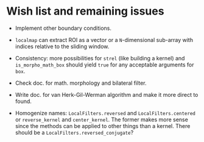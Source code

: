 # Wish list and remaining issues

- Implement other boundary conditions.

- `localmap` can extract ROI as a vector or a `N`-dimensional sub-array with
  indices relative to the sliding window.

- Consistency: more possibilities for `strel` (like building a kernel) and
  `is_morpho_math_box` should yield `true` for any acceptable arguments for `box`.

- Check doc. for math. morphology and bilateral filter.

- Write doc. for van Herk-Gil-Werman algorithm and make it more direct to found.

- Homogenize names: `LocalFilters.reversed` and `LocalFilters.centered` or
  `reverse_kernel` and `center_kernel`. The former makes more sense since the
  methods can be applied to other things than a kernel. There should be a
  `LocalFilters.reversed_conjugate`?
